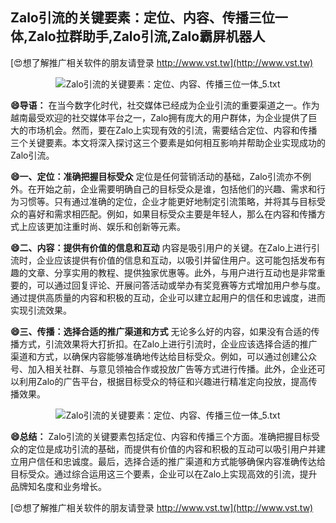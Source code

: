 ## **Zalo引流的关键要素：定位、内容、传播三位一体,Zalo拉群助手,Zalo引流,Zalo霸屏机器人**

[😍想了解推广相关软件的朋友请登录 http://www.vst.tw](http://www.vst.tw)

 <center><img src="https://vst.tw/MP4/tuiguang/png/1.png" alt="Zalo引流的关键要素：定位、内容、传播三位一体_5.txt"></center>

**😄导语：**
在当今数字化时代，社交媒体已经成为企业引流的重要渠道之一。作为越南最受欢迎的社交媒体平台之一，Zalo拥有庞大的用户群体，为企业提供了巨大的市场机会。然而，要在Zalo上实现有效的引流，需要结合定位、内容和传播三个关键要素。本文将深入探讨这三个要素是如何相互影响并帮助企业实现成功的Zalo引流。

**😄一、定位：准确把握目标受众**
定位是任何营销活动的基础，Zalo引流亦不例外。在开始之前，企业需要明确自己的目标受众是谁，包括他们的兴趣、需求和行为习惯等。只有通过准确的定位，企业才能更好地制定引流策略，并将其与目标受众的喜好和需求相匹配。例如，如果目标受众主要是年轻人，那么在内容和传播方式上应该更加注重时尚、娱乐和创新等元素。

**😄二、内容：提供有价值的信息和互动**
内容是吸引用户的关键。在Zalo上进行引流时，企业应该提供有价值的信息和互动，以吸引并留住用户。这可能包括发布有趣的文章、分享实用的教程、提供独家优惠等。此外，与用户进行互动也是非常重要的，可以通过回复评论、开展问答活动或举办有奖竞赛等方式增加用户参与度。通过提供高质量的内容和积极的互动，企业可以建立起用户的信任和忠诚度，进而实现引流效果。

**😄三、传播：选择合适的推广渠道和方式**
无论多么好的内容，如果没有合适的传播方式，引流效果将大打折扣。在Zalo上进行引流时，企业应该选择合适的推广渠道和方式，以确保内容能够准确地传达给目标受众。例如，可以通过创建公众号、加入相关社群、与意见领袖合作或投放广告等方式进行传播。此外，企业还可以利用Zalo的广告平台，根据目标受众的特征和兴趣进行精准定向投放，提高传播效果。

 <center><img src="https://vst.tw/MP4/tuiguang/png/4.png" alt="Zalo引流的关键要素：定位、内容、传播三位一体_5.txt"></center>

**😄总结：**
Zalo引流的关键要素包括定位、内容和传播三个方面。准确把握目标受众的定位是成功引流的基础，而提供有价值的内容和积极的互动可以吸引用户并建立用户信任和忠诚度。最后，选择合适的推广渠道和方式能够确保内容准确传达给目标受众。通过综合运用这三个要素，企业可以在Zalo上实现高效的引流，提升品牌知名度和业务增长。

[😍想了解推广相关软件的朋友请登录 http://www.vst.tw](http://www.vst.tw)



